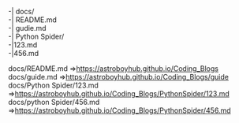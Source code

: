 -| docs/  
    -| README.md    
    -| gudie.md  
    -| Python Spider/  
		-|123.md  
		-|456.md
	
docs/README.md				         =>https://astroboyhub.github.io/Coding_Blogs  
docs/guide.md				         =>https://astroboyhub.github.io/Coding_Blogs/guide  
docs/Python Spider/123.md	                 =>https://astroboyhub.github.io/Coding_Blogs/PythonSpider/123.md  
docs/python Spider/456.md  	                 =>https://astroboyhub.github.io/Coding_Blogs/PythonSpider/456.md  
